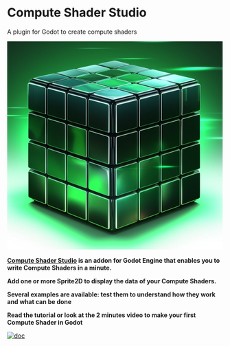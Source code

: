 # Compute Shader Studio
 A plugin for Godot to create compute shaders
 
![logo](addons/compute_shader_studio/icon.png)

**[Compute Shader Studio](https://virtulab.univ-brest.fr) is an addon for Godot Engine that enables you to write Compute Shaders in a minute.**

**Add one or more Sprite2D to display the data of your Compute Shaders.**

**Several examples are available: test them to understand how they work and what can be done**

**Read the tutorial or look at the 2 minutes video to make your first Compute Shader in Godot**

[![doc](screenshots/BTFG_documentation_front_page.png)](doc/behavior_tree_for_groups.pdf)
